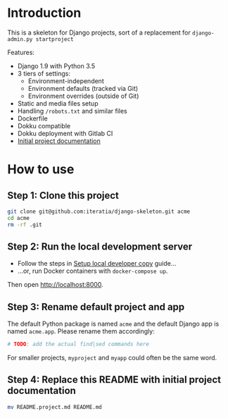 # Introduction

This is a skeleton for Django projects, sort of a replacement for `django-admin.py startproject`

Features:

* Django 1.9 with Python 3.5
* 3 tiers of settings:
	* Environment-independent
	* Environment defaults (tracked via Git)
	* Environment overrides (outside of Git)
* Static and media files setup
* Handling `/robots.txt` and similar files
* Dockerfile
* Dokku compatible
* Dokku deployment with Gitlab CI
* [Initial project documentation](README.project.md)

# How to use

## Step 1: Clone this project

```bash
git clone git@github.com:iteratia/django-skeleton.git acme
cd acme
rm -rf .git
```

## Step 2: Run the local development server

* Follow the steps in [Setup local developer copy](docs/en/docs/development/setup-local.md) guide...
* ...or, run Docker containers with `docker-compose up`.

Then open <http://localhost:8000>.

## Step 3: Rename default project and app

The default Python package is named `acme` and the default Django app is named `acme.app`. Please rename them accordingly:

```bash
# TODO: add the actual find|sed commands here
```

For smaller projects, `myproject` and `myapp` could often be the same word.

## Step 4: Replace this README with initial project documentation

```bash
mv README.project.md README.md
```
